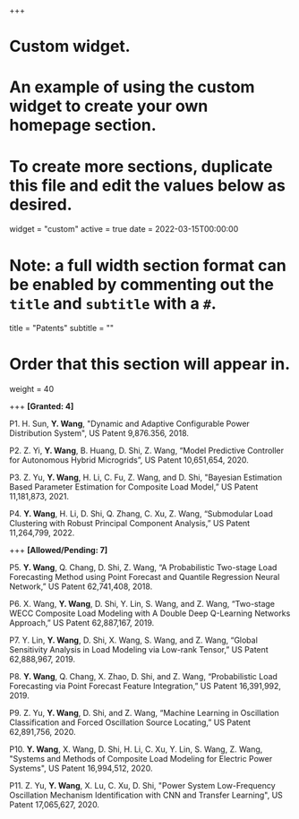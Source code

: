 +++
# Custom widget.
# An example of using the custom widget to create your own homepage section.
# To create more sections, duplicate this file and edit the values below as desired.
widget = "custom"
active = true
date = 2022-03-15T00:00:00

# Note: a full width section format can be enabled by commenting out the `title` and `subtitle` with a `#`.
title = "Patents"
subtitle = ""

# Order that this section will appear in.
weight = 40

+++ **[Granted: 4]**

P1. H. Sun, __**Y. Wang**__, "Dynamic and Adaptive Configurable Power Distribution System", US Patent 9,876.356, 2018.

P2. Z. Yi, __**Y. Wang**__, B. Huang, D. Shi, Z. Wang, “Model Predictive Controller for Autonomous Hybrid Microgrids”, US Patent 10,651,654, 2020.

P3. Z. Yu, __**Y. Wang**__, H. Li, C. Fu, Z. Wang, and D. Shi, "Bayesian Estimation Based Parameter Estimation for Composite Load Model,” US Patent 11,181,873, 2021.

P4. __**Y. Wang**__, H. Li, D. Shi, Q. Zhang, C. Xu, Z. Wang, “Submodular Load Clustering with Robust Principal Component Analysis,” US Patent 11,264,799, 2022.

+++ **[Allowed/Pending: 7]**

P5. __**Y. Wang**__, Q. Chang, D. Shi, Z. Wang, “A Probabilistic Two-stage Load Forecasting Method using Point Forecast and Quantile Regression Neural Network,” US Patent 62,741,408, 2018.

P6. X. Wang, __**Y. Wang**__, D. Shi, Y. Lin, S. Wang, and Z. Wang, “Two-stage WECC Composite Load Modeling with A Double Deep Q-Learning Networks Approach,” US Patent 62,887,167, 2019.

P7. Y. Lin, __**Y. Wang**__, D. Shi, X. Wang, S. Wang, and Z. Wang, “Global Sensitivity Analysis in Load Modeling via Low-rank Tensor,” US Patent 62,888,967, 2019.

P8. __**Y. Wang**__, Q. Chang, X. Zhao, D. Shi, and Z. Wang, “Probabilistic Load Forecasting via Point Forecast Feature Integration,” US Patent 16,391,992, 2019.

P9. Z. Yu, __**Y. Wang**__, D. Shi, and Z. Wang, “Machine Learning in Oscillation Classification and Forced Oscillation Source Locating,” US Patent 62,891,756, 2020.

P10. __**Y. Wang**__, X. Wang, D. Shi, H. Li, C. Xu, Y. Lin, S. Wang, Z. Wang, "Systems and Methods of Composite Load Modeling for Electric Power Systems", US Patent 16,994,512, 2020.

P11. Z. Yu, __**Y. Wang**__, X. Lu, C. Xu, D. Shi, "Power System Low-Frequency Oscillation Mechanism Identification with CNN and Transfer Learning", US Patent 17,065,627, 2020.
